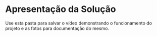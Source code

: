 # Apresentação da Solução

Use esta pasta para salvar o vídeo demonstrando o funcionamento do projeto e as fotos para documentação do mesmo.



